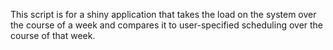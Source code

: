 This script is for a shiny application that takes the load on the system over the course of a week and compares it to user-specified scheduling over the course of that week.
